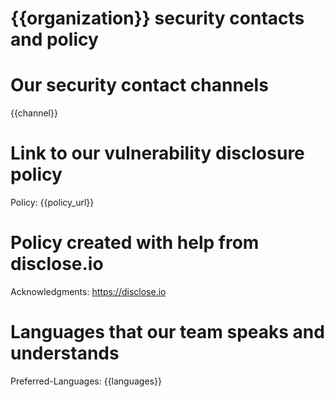 # {{organization}} security contacts and policy

# Our security contact channels
{{channel}}

# Link to our vulnerability disclosure policy
Policy: {{policy_url}}

# Policy created with help from disclose.io
Acknowledgments: https://disclose.io

# Languages that our team speaks and understands
Preferred-Languages: {{languages}}

